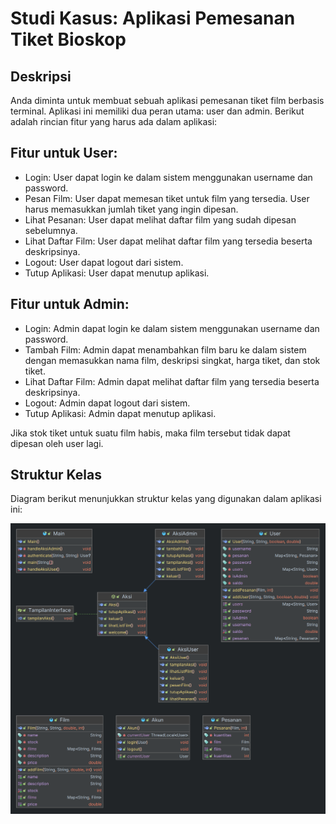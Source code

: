 # Studi Kasus: Aplikasi Pemesanan Tiket Bioskop

## Deskripsi

Anda diminta untuk membuat sebuah aplikasi pemesanan tiket film berbasis terminal. Aplikasi ini memiliki dua peran
utama: user dan admin. Berikut adalah rincian fitur yang harus ada dalam aplikasi:

## Fitur untuk User:

- Login: User dapat login ke dalam sistem menggunakan username dan password.
- Pesan Film: User dapat memesan tiket untuk film yang tersedia. User harus memasukkan jumlah tiket yang ingin dipesan.
- Lihat Pesanan: User dapat melihat daftar film yang sudah dipesan sebelumnya.
- Lihat Daftar Film: User dapat melihat daftar film yang tersedia beserta deskripsinya.
- Logout: User dapat logout dari sistem.
- Tutup Aplikasi: User dapat menutup aplikasi.

## Fitur untuk Admin:

- Login: Admin dapat login ke dalam sistem menggunakan username dan password.
- Tambah Film: Admin dapat menambahkan film baru ke dalam sistem dengan memasukkan nama film, deskripsi singkat, harga
  tiket, dan stok tiket.
- Lihat Daftar Film: Admin dapat melihat daftar film yang tersedia beserta deskripsinya.
- Logout: Admin dapat logout dari sistem.
- Tutup Aplikasi: Admin dapat menutup aplikasi.

Jika stok tiket untuk suatu film habis, maka film tersebut tidak dapat dipesan oleh user lagi.

## Struktur Kelas

Diagram berikut menunjukkan struktur kelas yang digunakan dalam aplikasi ini:

<img src="classdiagram.png" width="2210" alt="Class Diagram"/>
